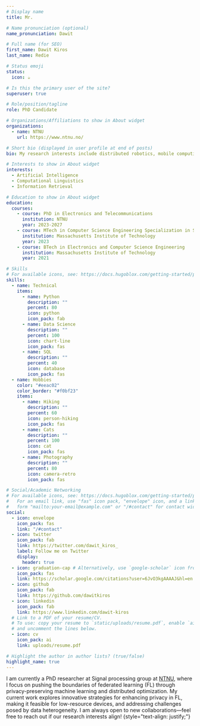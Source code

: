 ```yaml
---
# Display name
title: Mr.

# Name pronunciation (optional)
name_pronunciation: Dawit

# Full name (for SEO)
first_name: Dawit Kiros
last_name: Redie

# Status emoji
status:
  icon: ☕️

# Is this the primary user of the site?
superuser: true

# Role/position/tagline
role: PhD Candidate

# Organizations/Affiliations to show in About widget
organizations:
  - name: NTNU
    url: https://www.ntnu.no/

# Short bio (displayed in user profile at end of posts)
bio: My research interests include distributed robotics, mobile computing and programmable matter.

# Interests to show in About widget
interests:
  - Artificial Intelligence
  - Computational Linguistics
  - Information Retrieval

# Education to show in About widget
education:
  courses:
    - course: PhD in Electronics and Telecommunications
      institution: NTNU
      year: 2023-2027
    - course: MTech in Computer Science Engineering Specialization in Software engineering
      institution: Massachusetts Institute of Technology
      year: 2023
    - course: BTech in Electronics and Computer Science Engineering
      institution: Massachusetts Institute of Technology
      year: 2021

# Skills
# For available icons, see: https://docs.hugoblox.com/getting-started/page-builder/#icons
skills:
  - name: Technical
    items:
      - name: Python
        description: ""
        percent: 80
        icon: python
        icon_pack: fab
      - name: Data Science
        description: ""
        percent: 100
        icon: chart-line
        icon_pack: fas
      - name: SQL
        description: ""
        percent: 40
        icon: database
        icon_pack: fas
  - name: Hobbies
    color: "#eeac02"
    color_border: "#f0bf23"
    items:
      - name: Hiking
        description: ""
        percent: 60
        icon: person-hiking
        icon_pack: fas
      - name: Cats
        description: ""
        percent: 100
        icon: cat
        icon_pack: fas
      - name: Photography
        description: ""
        percent: 80
        icon: camera-retro
        icon_pack: fas

# Social/Academic Networking
# For available icons, see: https://docs.hugoblox.com/getting-started/page-builder/#icons
#   For an email link, use "fas" icon pack, "envelope" icon, and a link in the
#   form "mailto:your-email@example.com" or "/#contact" for contact widget.
social:
  - icon: envelope
    icon_pack: fas
    link: "/#contact"
  - icon: twitter
    icon_pack: fab
    link: https://twitter.com/dawit_kiros_
    label: Follow me on Twitter
    display:
      header: true
  - icon: graduation-cap # Alternatively, use `google-scholar` icon from `ai` icon pack
    icon_pack: fas
    link: https://scholar.google.com/citations?user=6JvO3kgAAAAJ&hl=en
  - icon: github
    icon_pack: fab
    link: https://github.com/dawitkiros
  - icon: linkedin
    icon_pack: fab
    link: https://www.linkedin.com/dawit-kiros
  # Link to a PDF of your resume/CV.
  # To use: copy your resume to `static/uploads/resume.pdf`, enable `ai` icons in `params.yaml`,
  # and uncomment the lines below.
  - icon: cv
    icon_pack: ai
    link: uploads/resume.pdf

# Highlight the author in author lists? (true/false)
highlight_name: true
---
```


I am currently a PhD researcher at Signal processing group at [NTNU](https://www.ntnu.no/), where I focus on pushing the boundaries of federated learning (FL) through privacy-preserving machine learning and distributed optimization. My current work explores innovative strategies for enhancing privacy in FL, making it feasible for low-resource devices, and addressing challenges posed by data heterogeneity. I am always open to new collaborations—feel free to reach out if our research interests align!
{style="text-align: justify;"}
